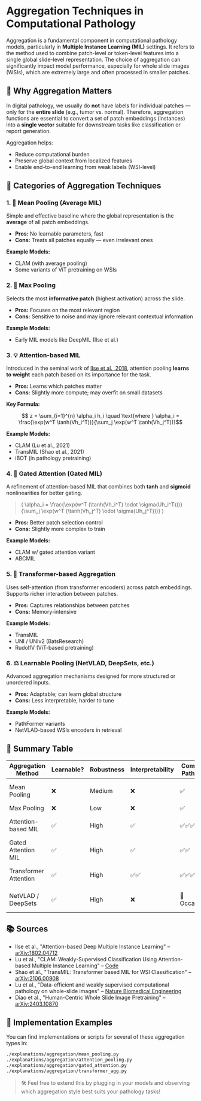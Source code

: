 # Aggregation Techniques in Computational Pathology

Aggregation is a fundamental component in computational pathology models, particularly in **Multiple Instance Learning (MIL)** settings. It refers to the method used to combine patch-level or token-level features into a single global slide-level representation. The choice of aggregation can significantly impact model performance, especially for whole slide images (WSIs), which are extremely large and often processed in smaller patches.

## 📌 Why Aggregation Matters

In digital pathology, we usually do **not** have labels for individual patches — only for the **entire slide** (e.g., tumor vs. normal). Therefore, aggregation functions are essential to convert a set of patch embeddings (instances) into a **single vector** suitable for downstream tasks like classification or report generation.

Aggregation helps:
- Reduce computational burden
- Preserve global context from localized features
- Enable end-to-end learning from weak labels (WSI-level)

## 🧠 Categories of Aggregation Techniques

### 1. 🔘 **Mean Pooling (Average MIL)**
Simple and effective baseline where the global representation is the **average** of all patch embeddings.

- **Pros:** No learnable parameters, fast
- **Cons:** Treats all patches equally — even irrelevant ones

**Example Models:**
- CLAM (with average pooling)
- Some variants of ViT pretraining on WSIs

### 2. 🔺 **Max Pooling**
Selects the most **informative patch** (highest activation) across the slide.

- **Pros:** Focuses on the most relevant region
- **Cons:** Sensitive to noise and may ignore relevant contextual information

**Example Models:**
- Early MIL models like DeepMIL (Ilse et al.)

### 3. 💡 **Attention-based MIL**
Introduced in the seminal work of [Ilse et al., 2018](https://arxiv.org/abs/1802.04712), attention pooling **learns to weight** each patch based on its importance for the task.

- **Pros:** Learns which patches matter
- **Cons:** Slightly more compute; may overfit on small datasets

**Key Formula:**
```math
 z = \sum_{i=1}^{n} \alpha_i h_i \quad \text{where } \alpha_i = \frac{\exp(w^T \tanh(Vh_i^T))}{\sum_j \exp(w^T \tanh(Vh_j^T))}
```

**Example Models:**
- CLAM (Lu et al., 2021)
- TransMIL (Shao et al., 2021)
- iBOT (in pathology pretraining)


### 4. 🧠 **Gated Attention (Gated MIL)**
A refinement of attention-based MIL that combines both **tanh** and **sigmoid** nonlinearities for better gating.

> \( \alpha_i = \frac{\exp(w^T (\tanh(Vh_i^T) \odot \sigma(Uh_i^T)))}{\sum_j \exp(w^T (\tanh(Vh_j^T) \odot \sigma(Uh_j^T)))} \)

- **Pros:** Better patch selection control
- **Cons:** Slightly more complex to train

**Example Models:**
- CLAM w/ gated attention variant
- ABCMIL


### 5. 🧭 **Transformer-based Aggregation**
Uses self-attention (from transformer encoders) across patch embeddings. Supports richer interaction between patches.

- **Pros:** Captures relationships between patches
- **Cons:** Memory-intensive

**Example Models:**
- TransMIL
- UNI / UNIv2 (BatsResearch)
- RudolfV (ViT-based pretraining)


### 6. ⚖️ **Learnable Pooling (NetVLAD, DeepSets, etc.)**
Advanced aggregation mechanisms designed for more structured or unordered inputs.

- **Pros:** Adaptable; can learn global structure
- **Cons:** Less interpretable, harder to tune

**Example Models:**
- PathFormer variants
- NetVLAD-based WSIs encoders in retrieval


## 🧪 Summary Table

| Aggregation Method     | Learnable? | Robustness | Interpretability | Common in Pathology? | Example Models                |
|------------------------|------------|------------|------------------|----------------------|-------------------------------|
| Mean Pooling           | ❌         | Medium     | ❌               | ✅                   | CLAM (baseline), ViT          |
| Max Pooling            | ❌         | Low        | ❌               | ✅                   | DeepMIL                       |
| Attention-based MIL    | ✅         | High       | ✅               | ✅✅✅                | CLAM, iBOT, TransMIL          |
| Gated Attention MIL    | ✅         | High       | ✅               | ✅✅                 | CLAM (variant), ABCMIL        |
| Transformer Attention  | ✅         | High       | ✅✅              | ✅✅✅                | TransMIL, RudolfV, UNI        |
| NetVLAD / DeepSets     | ✅         | High       | ❌               | 🔁 Occasionally      | PathFormer, retrieval models  |

## 📚 Sources

- Ilse et al., "Attention-based Deep Multiple Instance Learning" – [arXiv:1802.04712](https://arxiv.org/abs/1802.04712)
- Lu et al., "CLAM: Weakly-Supervised Classification Using Attention-based Multiple Instance Learning" – [Code](https://github.com/mahmoodlab/CLAM)
- Shao et al., "TransMIL: Transformer based MIL for WSI Classification" – [arXiv:2106.00908](https://arxiv.org/abs/2106.00908)
- Lu et al., "Data-efficient and weakly supervised computational pathology on whole-slide images" – [Nature Biomedical Engineering](https://www.nature.com/articles/s41551-021-00814-0)
- Diao et al., "Human-Centric Whole Slide Image Pretraining" – [arXiv:2403.10870](https://arxiv.org/abs/2403.10870)

## 🧠 Implementation Examples

You can find implementations or scripts for several of these aggregation types in:
``` bash
./explanations/aggregation/mean_pooling.py
./explanations/aggregation/attention_pooling.py
./explanations/aggregation/gated_attention.py
./explanations/aggregation/transformer_agg.py
```

> 🛠️ Feel free to extend this by plugging in your models and observing which aggregation style best suits your pathology tasks!
